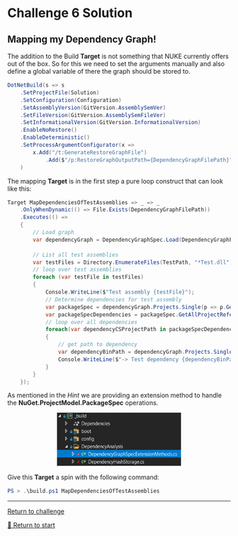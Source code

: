 # Challenge 6 Solution

## Mapping my Dependency Graph!

The addition to the Build **Target** is not something that NUKE currently offers out of the box.
So for this we need to set the arguments manually and also define a global variable of there the graph should be stored to.

```csharp
DotNetBuild(s => s
    .SetProjectFile(Solution)
    .SetConfiguration(Configuration)
    .SetAssemblyVersion(GitVersion.AssemblySemVer)
    .SetFileVersion(GitVersion.AssemblySemFileVer)
    .SetInformationalVersion(GitVersion.InformationalVersion)
    .EnableNoRestore()
    .EnableDeterministic()
    .SetProcessArgumentConfigurator(x =>
        x.Add("/t:GenerateRestoreGraphFile")
            .Add($"/p:RestoreGraphOutputPath={DependencyGraphFilePath}")
    )
```

The mapping **Target** is in the first step a pure loop construct that can look like this:

```csharp
Target MapDependenciesOfTestAssemblies => _ => _
    .OnlyWhenDynamic(() => File.Exists(DependencyGraphFilePath))
    .Executes(() =>
    {
        // Load graph
        var dependencyGraph = DependencyGraphSpec.Load(DependencyGraphFilePath);

        // List all test assemblies
        var testFiles = Directory.EnumerateFiles(TestPath, "*Test.dll");
        // loop over test assemblies
        foreach (var testFile in testFiles)
        {
            Console.WriteLine($"Test assembly {testFile}");
            // Determine dependencies for test assembly
            var packageSpec = dependencyGraph.Projects.Single(p => p.GetBinPath() == testFile);
            var packageSpecDependencies = packageSpec.GetAllProjectReferences(dependencyGraph);
            // loop over all dependencies
            foreach(var dependencyCSProjectPath in packageSpecDependencies)
            {
                // get path to dependency
                var dependencyBinPath = dependencyGraph.Projects.Single(p => p.FilePath == dependencyCSProjectPath).GetBinPath();
                Console.WriteLine($"-> Test dependency {dependencyBinPath}");
            }
        }
    });
```
As mentioned in the _Hint_ we are providing an extension method to handle the **NuGet.ProjectModel.PackageSpec** operations.

<p align="center">
    <img alt="Nuke" src="./DependencyGraphSpecExtensionMethod.png" width="280" height="120">
</p>

Give this **Target** a spin with the following command:

```powershell
PS > .\build.ps1 MapDependenciesOfTestAssemblies
```

---------------------------------------
[Return to challenge](../challenge6.md)

[🚦 Return to start](../start.md)